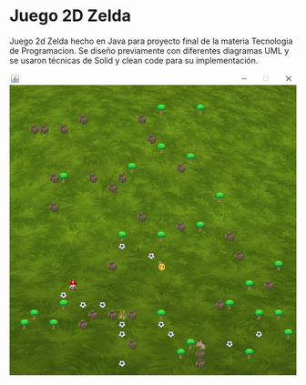 # Juego 2D Zelda

Juego 2d Zelda hecho en Java para proyecto final de la materia Tecnologia de Programacion. 
Se diseño previamente con diferentes diagramas UML y se usaron técnicas de Solid y clean code para su implementación.

 ![alt text](https://github.com/mauromontano/Zelda/blob/master/Zeldita/zelda%20version%20mario.jpg) 
